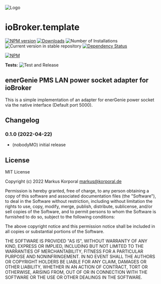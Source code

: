 ![Logo](admin/template.png)
# ioBroker.template

[![NPM version](https://img.shields.io/npm/v/iobroker.energenie.svg)](https://www.npmjs.com/package/iobroker.energenie)
[![Downloads](https://img.shields.io/npm/dm/iobroker.energenie.svg)](https://www.npmjs.com/package/iobroker.energenie)
![Number of Installations](https://iobroker.live/badges/energenie-installed.svg)
![Current version in stable repository](https://iobroker.live/badges/energenie-stable.svg)
[![Dependency Status](https://img.shields.io/david/nobodyMO/iobroker.energenie.svg)](https://david-dm.org/nobodyMO/iobroker.energenie)

[![NPM](https://nodei.co/npm/iobroker.energenie.png?downloads=true)](https://nodei.co/npm/iobroker.energenie/)

**Tests:** ![Test and Release](https://github.com/nobodyMO/ioBroker.energenie/workflows/Test%20and%20Release/badge.svg)

## enerGenie PMS LAN power socket adapter for ioBroker

This is a simple implementation of an adapter for enerGenie power socket via the native interface (Default port 5000).






## Changelog
<!--
    Placeholder for the next version (at the beginning of the line):
    ### **WORK IN PROGRESS**
-->
### 0.1.0 (2022-04-22)
* (nobodyMO) initial release

## License
MIT License

Copyright (c) 2022 Markus Korporal <markus@korporal.de>

Permission is hereby granted, free of charge, to any person obtaining a copy
of this software and associated documentation files (the "Software"), to deal
in the Software without restriction, including without limitation the rights
to use, copy, modify, merge, publish, distribute, sublicense, and/or sell
copies of the Software, and to permit persons to whom the Software is
furnished to do so, subject to the following conditions:

The above copyright notice and this permission notice shall be included in all
copies or substantial portions of the Software.

THE SOFTWARE IS PROVIDED "AS IS", WITHOUT WARRANTY OF ANY KIND, EXPRESS OR
IMPLIED, INCLUDING BUT NOT LIMITED TO THE WARRANTIES OF MERCHANTABILITY,
FITNESS FOR A PARTICULAR PURPOSE AND NONINFRINGEMENT. IN NO EVENT SHALL THE
AUTHORS OR COPYRIGHT HOLDERS BE LIABLE FOR ANY CLAIM, DAMAGES OR OTHER
LIABILITY, WHETHER IN AN ACTION OF CONTRACT, TORT OR OTHERWISE, ARISING FROM,
OUT OF OR IN CONNECTION WITH THE SOFTWARE OR THE USE OR OTHER DEALINGS IN THE
SOFTWARE.